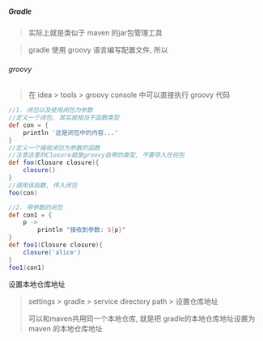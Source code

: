 ##### Gradle

>   实际上就是类似于 maven 的jar包管理工具

>   gradle 使用 groovy 语言编写配置文件, 所以



###### groovy

>   在 idea > tools > groovy console 中可以直接执行 groovy 代码

```groovy
//1. 闭包以及使用闭包为参数
//定义一个闭包, 其实就相当于函数类型
def con = {
    println '这是闭包中的内容...'
}
//定义一个接收闭包为参数的函数
//注意这里的Closure就是groovy自带的类型, 不要导入任何包
def foo(Closure closure){
    closure()
}
//调用该函数, 传入闭包
foo(con)

//2. 带参数的闭包
def con1 = {
    p ->
        println "接收到参数: ${p}"
}
def foo1(Closure closure){
    closure('alice')
}
foo1(con1)
```



设置本地仓库地址

>   settings > gradle > service directory path > 设置仓库地址
>
>   可以和maven共用同一个本地仓库, 就是把 gradle的本地仓库地址设置为maven 的本地仓库地址



